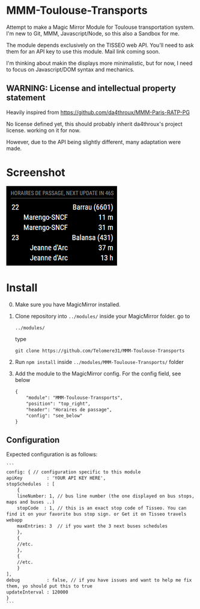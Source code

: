 # MMM-Toulouse-Transports
Attempt to make a Magic Mirror Module for Toulouse transportation system.
I'm new to Git, MMM, Javascript/Node, so this also a Sandbox for me.

The module depends exclusively on the TISSEO web API.
You'll need to ask them for an API key to use this module. Mail link coming soon.

I'm thinking about makin the displays more minimalistic, but for now, I need to focus on Javascript/DOM syntax and mechanics.

## WARNING: License and intellectual property statement

Heavily inspired from https://github.com/da4throux/MMM-Paris-RATP-PG

No license defined yet, this should probably inherit da4throux's project license.
working on it for now.

However, due to the API being slightly different, many adaptation were made.

# Screenshot
![screenshot](./bus_schedules.png)

# Install

0. Make sure you have MagicMirror installed.
1. Clone repository into `../modules/` inside your MagicMirror folder.
	go to
	```
	../modules/
	```
	type
	```
	git clone https://github.com/Telomere31/MMM-Toulouse-Transports
	```

2. Run `npm install` inside `../modules/MMM-Toulouse-Transports/` folder
3. Add the module to the MagicMirror config. For the config field, see below
	```
	{
		"module": "MMM-Toulouse-Transports",
		"position": "top_right",
		"header": "Horaires de passage",
		"config": "see_below"
	}
	```

## Configuration
Expected configuration is as follows:

	```
	config: { // configuration specific to this module
	apiKey         : 'YOUR API KEY HERE',
	stopSchedules  : [
	    {
		lineNumber: 1, // bus line number (the one displayed on bus stops, maps and buses ..)
		stopCode  : 1, // this is an exact stop code of Tisseo. You can find it on your favorite bus stop sign. or Get it on Tisseo travels webapp
		maxEntries: 3  // if you want the 3 next buses schedules
	    },
	    {
		//etc.
	    },
	    {
		//etc.
	    }
	],
	debug          : false, // if you have issues and want to help me fix them, yo should put this to true
	updateInterval : 120000
	}
	```
